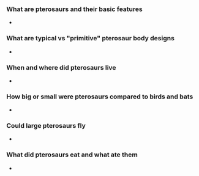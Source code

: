 ### What are pterosaurs and their basic features
* 

### What are typical vs "primitive" pterosaur body designs
* 

### When and where did pterosaurs live 
* 

### How big or small were pterosaurs compared to birds and bats 
* 

### Could large pterosaurs fly 
* 

### What did pterosaurs eat and what ate them
* 
